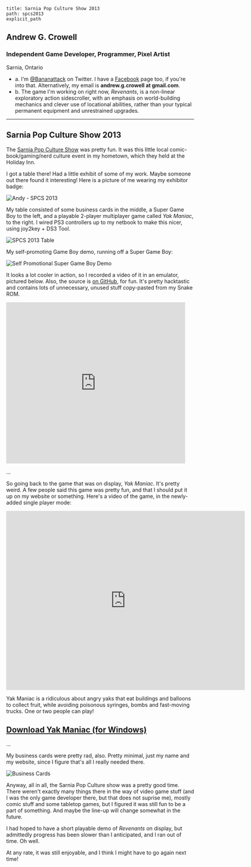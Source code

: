 ```
title: Sarnia Pop Culture Show 2013
path: spcs2013
explicit_path
```
<h2>Andrew G. Crowell</h2>
<h3>Independent Game Developer, Programmer, Pixel Artist</h3>
<p>Sarnia, Ontario</p>
<ul>
    <li>a. I'm <a href='https://twitter.com/Bananattack/'>@Bananattack</a> on Twitter.
        I have a <a href='https://www.facebook.com/makevideogames'>Facebook</a> page too, if you're into that.
        Alternatively, my email is <b>andrew.g.crowell at gmail.com</b>.</li>
    <li>b. The game I'm working on right now, <em>Revenants</em>, is a non-linear exploratory action sidescroller, with an emphasis on world-building mechanics and clever use of locational abilities, rather than your typical permanent equipment and unrestrained upgrades.</li>
</ul>
<hr/>
<h2>Sarnia Pop Culture Show 2013</h2>
<p>The <a href='https://www.facebook.com/SarniaPopCultureShow'>Sarnia Pop Culture Show</a> was pretty fun. It was this little local comic-book/gaming/nerd culture event in my hometown, which they held at the Holiday Inn.</p>
<p>I got a table there! Had a little exhibit of some of my work. Maybe someone out there found it interesting! Here is a picture of me wearing my exhibitor badge:</p>
<p><img src='http://make.vg/images/spcs2013/andy.jpg' title='Andy - SPCS 2013' alt='Andy - SPCS 2013'/></p>
<p>My table consisted of some business cards in the middle, a Super Game Boy to the left, and a playable 2-player multiplayer game called <em>Yak Maniac</em>, to the right. I wired PS3 controllers up to my netbook to make this nicer, using joy2key + DS3 Tool.</p>
<p><img src='http://make.vg/images/spcs2013/full_booth.jpg' title='SPCS 2013 Table' alt='SPCS 2013 Table'/></p>
<p>My self-promoting Game Boy demo, running off a Super Game Boy:</p>
<p><img src='http://make.vg/images/spcs2013/super_gb.jpg' title='Self Promotional Super Game Boy Demo' alt='Self Promotional Super Game Boy Demo'/></p>
<p>It looks a lot cooler in action, so I recorded a video of it in an emulator, pictured below. Also, the source is <a href='https://github.com/Bananattack/wiz/tree/master/examples/gameboy/selfpromo'>on GitHub</a>, for fun. It's pretty hacktastic and contains lots of unnecessary, unused stuff copy-pasted from my Snake ROM.</p>
<p><iframe width="480" height="432" src="http://www.youtube.com/embed/XBg-_bpv6ag?rel=0&amp;vq=large" frameborder="0" allowfullscreen></iframe></p>
<p>...</p>
<p>So going back to the game that was on display, <em>Yak Maniac</em>. It's pretty weird. A few people said this game was pretty fun, and that I should put it up on my website or something. Here's a video of the game, in the newly-added single player mode:</p>
<p><iframe width="640" height="480" src="http://www.youtube.com/embed/td6Z6u7kpVU?rel=0&amp;vq=large" frameborder="0" allowfullscreen></iframe></p>
<p>Yak Maniac is a ridiculous about angry yaks that eat buildings and balloons to collect fruit, while avoiding poisonous syringes, bombs and fast-moving trucks. One or two people can play!</p>
<h2><a href='http://make.vg/get/yak-maniac.zip'>Download Yak Maniac (for Windows)</a></h2>
<p>...</p>
<p>My business cards were pretty rad, also. Pretty minimal, just my name and my website, since I figure that's all I really needed there.</p>
<p><img src='http://make.vg/images/spcs2013/business_cards.jpg' title='Business Cards' alt='Business Cards'/></p>
<p>Anyway, all in all, the Sarnia Pop Culture show was a pretty good time. There weren't exactly many things there in the way of video game stuff (and I was the only game developer there, but that does not suprise me), mostly comic stuff and some tabletop games, but I figured it was still fun to be a part of something. And maybe the line-up will change somewhat in the future.</p>
<p>I had hoped to have a short playable demo of <em>Revenants</em> on display, but admittedly progress has been slower than I anticipated, and I ran out of time. Oh well.</p>
<p>At any rate, it was still enjoyable, and I think I might have to go again next time!</p>